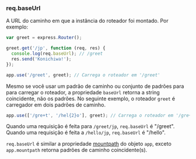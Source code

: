 <h3 id='req.baseUrl'>req.baseUrl</h3>

A URL do caminho em que a instância do roteador foi montado.
Por exemplo:
~~~js
var greet = express.Router();

greet.get('/jp', function (req, res) {
  console.log(req.baseUrl); // /greet
  res.send('Konichiwa!');
});

app.use('/greet', greet); // Carrega o roteador em '/greet'
~~~

Mesmo se você usar um padrão de caminho ou conjunto de padrões para para
carregar o roteador, a propriedade `baseUrl` retorna a string coincidente, não
os padrões. No seguinte exemplo, o roteador `greet` é carregador em dois
padrões de caminho.

~~~js
app.use(['/gre+t', '/hel{2}o'], greet); // Carrega o roteador em '/gre+t' e '/hel{2}o'
~~~

Quando uma requisição é feita para `/greet/jp`, `req.baseUrl` é "/greet".
Quando uma requisição é feita a `/hello/jp`, `req.baseUrl` é "/hello".

`req.baseUrl` é similar a propriedade [mountpath](#app.mountpath) do objeto
`app`, exceto `app.mountpath` retorna padrões de caminho coincidente(s).
